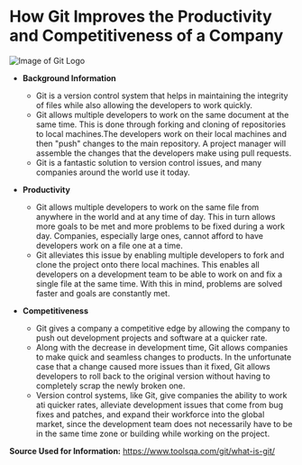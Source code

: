 # How Git Improves the Productivity and Competitiveness of a Company

![Image of Git Logo](https://miro.medium.com/max/1200/1*BCZkmZR1_YzDZy22Vn4uUw.png)

* **Background Information**

	* Git is a version control system that helps in maintaining the integrity of files while also allowing the developers to work quickly.
	* Git allows multiple developers to work on the same document at the same time. This is done through forking and cloning of repositories to local machines.The developers work on their local machines and then "push" changes to the main repository. A project manager will assemble the changes that the developers make using pull requests.
	* Git is a fantastic solution to version control issues, and many companies around the world use it today.

* **Productivity**

	* Git allows multiple developers to work on the same file from anywhere in the world and at any time of day. This in turn allows more goals to be met and more problems to be fixed during a work day. Companies, especially large ones, cannot afford to have developers work on a file one at a time.
	* Git alleviates this issue by enabling multiple developers to fork and clone the project onto there local machines. This enables all developers on a development team to be able to work on and fix a single file at the same time. With this in mind, problems are solved faster and goals are constantly met.

* **Competitiveness**

	* Git gives a company a competitive edge by allowing the company to push out development projects and software at a quicker rate.
	* Along with the decrease in development time, Git allows companies to make quick and seamless changes to products. In the unfortunate case that a change caused more issues than it fixed, Git allows developers to roll back to the original version without having to completely scrap the newly broken one.
	* Version control systems, like Git, give companies the ability to work ati quicker rates, alleviate development issues that come from bug fixes and patches, and expand their workforce into the global market, since the development team does not necessarily have to be in the same time zone or building while working on the project.

**Source Used for Information:** https://www.toolsqa.com/git/what-is-git/
